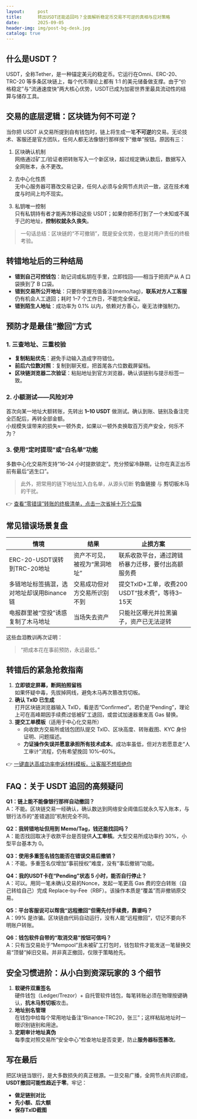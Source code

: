```yaml
---
layout:     post
title:      转出USDT还能追回吗？全面解析稳定币交易不可逆的真相与应对策略
date:       2025-09-05
header-img: img/post-bg-desk.jpg
catalog: true
---
```


## 什么是USDT？
USDT，全称Tether，是一种锚定美元的稳定币。它运行在Omni、ERC-20、TRC-20 等多条区块链上，每个代币理论上都有 1:1 的美元储备做支撑。由于“价格稳定”与“流通速度快”两大核心优势，USDT已成为加密世界里最具流动性的结算与储存工具。

## 交易的底层逻辑：区块链为何不可逆？
当你把 USDT 从交易所提到自有钱包时，链上将生成一笔**不可逆**的交易。无论技术、客服还是官方团队，任何人都无法像银行那样按下“撤单”按钮。原因有三：

1. 区块确认机制  
   网络通过矿工/验证者把转账写入一个新区块，超过规定确认数后，数据写入全网账本，永不更改。

2. 去中心化性质  
   无中心服务器可篡改交易记录，任何人必须与全网节点共识一致，这在技术难度与时间上均不现实。

3. 私钥唯一控制  
   只有私钥持有者才能再次移动这些 USDT；如果你把币打到了一个未知或不属于己的地址，**控制权就永久丧失**。

> 一句话总结：区块链的“不可撤销”，既是安全优势，也是对用户责任的终极考验。

## 转错地址后的三种结局
- **错到自己可控钱包**：助记词或私钥在手里，立即找回——相当于把资产从 A 口袋换到了 B 口袋。  
- **错到交易所公开地址**：只要你掌握充值备注(memo/tag)，**联系对方人工客服**仍有机会人工退回；耗时 1–7 个工作日，不能完全保证。  
- **错到陌生人地址**：成功率为 0.1% 以内，依赖对方善心，毫无法律强制力。

## 预防才是最佳“撤回”方式
### 1. 三查地址、三重校验  
- **复制粘贴优先**：避免手动输入造成字符错位。  
- **前后六位数对照**：复制到聊天框，把首尾各六位数截屏留档。  
- **区块链浏览器二次验证**：粘贴地址到官方浏览器，确认该链别与提示标签一致。

### 2. 小额测试——风险对冲
首次向某一地址大额转账，先转出 **1–10 USDT** 做测试。确认到账、链别及备注完全匹配后，再转全部金额。  
小规模失误带来的损失≈一顿外卖，如果以一顿外卖换取百万资产安全，何乐不为？

### 3. 使用“定时提现”或“白名单”功能
多数中心化交易所支持“16–24 小时提款锁定”。充分预留冷静期，让你在真正出币前有最后“逃生口”。  
> 此外，把常用的链下地址加入白名单，从源头切断 **钓鱼链接** 与 **剪切板木马** 的干扰。

👉 [查看“零错误”转账的终极清单，点击一次省掉十万个后悔](https://okxdog.com/)

## 常见错误场景复盘
| 情境 | 结果 | 止损方案 |
| --- | --- | --- |
| ERC-20-USDT误转到TRC-20地址 | 资产不可见，被视为“黑洞地址” | 联系收款平台，通过跨链桥暴力迁移，要付出高额服务费 |
| 多链地址标签搞混，选对地址却误用Binance链 | 交易成功但对方交易所识别不到 | 提交TxID+工单，收费200 USDT“技术费”，等待3–15天 |
| 电报群里被“空投”诱惑复制了木马地址 | 当场失去资产 | 只能社区曝光并拉黑骗子，资产已无法逆转 |

这些血泪教训再次证明：  
> “把成本花在事前预防，永远最低。”

## 转错后的紧急抢救指南
1. **立即锁定屏幕，断网拍照留档**  
   如果怀疑中毒，先拔掉网线，避免木马再次篡改剪切板。  
2. **确认 TxID 已生成**  
   打开区块链浏览器输入 TxID，看是否“Confirmed”。若仍是“Pending”，理论上可在高峰期因手续费过低被矿工退回，或尝试加速器重发高 Gas 替换。  
3. **提交工单模板**（适用于中心化交易所）  
   - 向收款方交易所或钱包团队提交 TxID、区块高度、转账截图、KYC 身份证明、问题描述。  
   - **力证操作失误并愿意承担所有技术成本**。成功率虽低，但对方若愿意走“人工审计”流程，仍有希望挽回 10%–60%。  

👉 [一键直达高成功率申诉材料模板，让客服不想拒绝你](https://okxdog.com/)

## FAQ：关于 USDT 追回的高频疑问

**Q1：链上能不能像银行那样自动撤回？**  
A：不能。区块链交易一经确认，确认数达到网络安全阈值后就永久写入账本，与银行法币的“差错退回”机制完全不同。

**Q2：我转错地址但用到 Memo/Tag，钱还能找回吗？**  
A：能否找回取决于收款平台是否提供**人工审核**。大型交易所成功率约 30%，小型平台基本为 0。

**Q3：使用多重签名钱包能否在错误交易后撤销？**  
A：不能。多重签名仅增加“事前授权”难度，没有“事后撤销”功能。

**Q4：我的USDT卡在“Pending”状态 5 小时，能否自行停止？**  
A：可以。用同一笔未确认交易的Nonce，发起一笔更高 Gas 费的空白转账（自己转给自己）完成 Replace-by-Fee（RBF）。该操作本质是“覆盖”而非撤销原交易。

**Q5：平台客服说可以帮我“远程撤回”但需先付手续费，靠谱吗？**  
A：99% 是诈骗。区块链由代码自动运行，没有人能“远程撤回”，切记不要向不明账户转账。

**Q6：钱包软件自带的“取消交易”按钮可信吗？**  
A：只有当交易处于“Mempool”且未被矿工打包时，钱包软件才能发送一笔替换交易“顶替”掉旧交易。并非真正撤回，仅限于策略抢先。

## 安全习惯进阶：从小白到资深玩家的 3 个细节
1. **软硬件双重签名**  
   硬件钱包（Ledger/Trezor）+ 自托管软件钱包，每笔转账必须在物理按键确认，**抗木马剪切板**攻击。  
2. **地址别名管理**  
   在钱包中给每个常用地址备注“Binance-TRC20，张三”；这样粘贴地址时一眼识别链别和用途。  
3. **定期审计地址真伪**  
   每季度对照交易所“安全中心”检查地址是否变更，防止**服务器标签篡改**。

## 写在最后
把区块链当银行，是大多数损失的真正根源。一旦交易广播，全网节点共识即成，**USDT撤回可能性趋近于零**。牢记：  
- **做足链别对比**  
- **先小额、后大额**  
- **保存TxID截图**